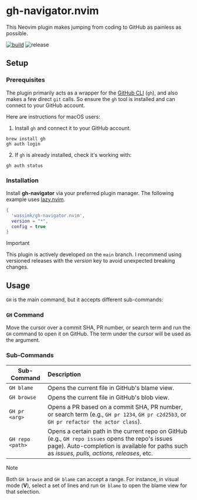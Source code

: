 # gh-navigator.nvim

This Neovim plugin makes jumping from coding to GitHub as painless as possible.

[![build](https://github.com/wassimk/gh-navigator.nvim/actions/workflows/build.yml/badge.svg)](https://github.com/wassimk/gh-navigator.nvim/actions/workflows/build.yml) ![release](https://img.shields.io/github/v/release/wassimk/gh-navigator.nvim?logo=github)

## Setup

### Prerequisites

The plugin primarily acts as a wrapper for the [GitHub CLI](https://cli.github.com/) (`gh`), and also makes a few direct `git` calls. So ensure the `gh` tool is installed and can connect to your GitHub account. 

Here are instructions for macOS users:

1. Install `gh` and connect it to your GitHub account. 

```shell
brew install gh
gh auth login
```

2. If `gh` is already installed, check it's working with:

```shell
gh auth status
```

### Installation

Install **gh-navigator** via your preferred plugin manager. The following example uses [lazy.nvim](https://github.com/folke/lazy.nvim).

```lua
{
  'wassimk/gh-navigator.nvim',
  version = "*",
  config = true
}
```

> [!IMPORTANT]
> This plugin is actively developed on the `main` branch. I recommend using versioned releases with the *version* key to avoid unexpected breaking changes.

## Usage

`GH` is the main command, but it accepts different sub-commands:

### `GH` Command

Move the cursor over a commit SHA, PR number, or search term and run the `GH` command to open it on GitHub. The term under the cursor will be used as the argument.

### Sub-Commands

| Sub-Command | Description |
|--------------------|:---------------|
| `GH blame` | Opens the current file in GitHub's blame view. |
| `GH browse` | Opens the current file in GitHub's blob view. |
| `GH pr <arg>` | Opens a PR based on a commit SHA, PR number, or search term (e.g., `GH pr 1234`, `GH pr c2d25b3`, or `GH pr refactor the actor class`). |
| `GH repo <path>` | Opens a certain path in the current repo on GitHub (e.g., `GH repo issues` opens the repo's issues page). Auto-completion is available for paths such as *issues, pulls, actions, releases*, etc.|

> [!Note]
> Both `GH browse` and `GH blame` can accept a range. For instance, in visual mode (**V**), select a set of lines and run `GH blame` to open the blame view for that selection.
